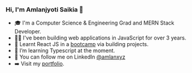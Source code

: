### Hi, I'm Amlanjyoti Saikia 👋

- 🎓 I'm a Computer Science & Engineering Grad and MERN Stack Developer.
- 👨‍💻 I've been building web applications in JavaScript for over 3 years.
- 🚀 Learnt React JS in a [bootcamp](https://neog.camp/) via building projects.
- 📘 I’m learning Typescript at the moment.
- 📍 You can follow me on LinkedIn [@amlanxyz](https://www.linkedin.com/in/amlanxyz/)
- ➡️ Visit my [portfolio](https://portfolio-amlan.vercel.app). 



